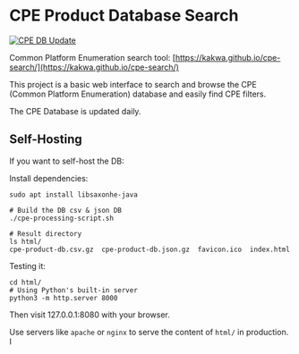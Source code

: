 # CPE Product Database Search

[![CPE DB Update](https://github.com/kakwa/cpe-search/actions/workflows/publish.yml/badge.svg)](https://github.com/kakwa/cpe-search/actions/workflows/publish.yml)


Common Platform Enumeration search tool: [https://kakwa.github.io/cpe-search/](https://kakwa.github.io/cpe-search/)

This project is a basic web interface to search and browse the CPE (Common Platform Enumeration) database and easily find CPE filters.

The CPE Database is updated daily.

## Self-Hosting

If you want to self-host the DB:

Install dependencies:

```shell
sudo apt install libsaxonhe-java
```

```shell
# Build the DB csv & json DB
./cpe-processing-script.sh

# Result directory
ls html/ 
cpe-product-db.csv.gz  cpe-product-db.json.gz  favicon.ico  index.html
```

Testing it:
```shell
cd html/
# Using Python's built-in server
python3 -m http.server 8000
```

Then visit 127.0.0.1:8080 with your browser.

Use servers like `apache` or `nginx` to serve the content of `html/` in production.
I
